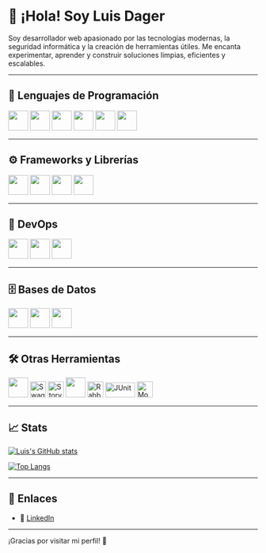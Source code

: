 # 👋 ¡Hola! Soy Luis Dager

Soy desarrollador web apasionado por las tecnologías modernas, la seguridad informática y la creación de herramientas útiles. Me encanta experimentar, aprender y construir soluciones limpias, eficientes y escalables.

---

## 🧠 Lenguajes de Programación

<p>
  <img src="https://cdn.jsdelivr.net/gh/devicons/devicon/icons/java/java-original.svg" width="40" height="40"/>
  <img src="https://cdn.jsdelivr.net/gh/devicons/devicon/icons/python/python-original.svg" width="40" height="40"/>
  <img src="https://cdn.jsdelivr.net/gh/devicons/devicon/icons/javascript/javascript-original.svg" width="40" height="40"/>
  <img src="https://cdn.jsdelivr.net/gh/devicons/devicon/icons/typescript/typescript-original.svg" width="40" height="40"/>
  <img src="https://cdn.jsdelivr.net/gh/devicons/devicon/icons/css3/css3-original.svg" width="40" height="40"/>
  <img src="https://cdn.jsdelivr.net/gh/devicons/devicon/icons/html5/html5-original.svg" width="40" height="40"/>
</p>

---

## ⚙️ Frameworks y Librerías

<p>
  <img src="https://cdn.jsdelivr.net/gh/devicons/devicon/icons/angularjs/angularjs-original.svg" width="40" height="40"/>
  <img src="https://cdn.jsdelivr.net/gh/devicons/devicon/icons/react/react-original.svg" width="40" height="40"/>
  <img src="https://cdn.jsdelivr.net/gh/devicons/devicon/icons/spring/spring-original.svg" width="40" height="40"/>
  <img src="https://cdn.jsdelivr.net/gh/devicons/devicon@latest/icons/nestjs/nestjs-original-wordmark.svg" width="40" height="40"/>
</p>

---

## 🧰 DevOps

<p>
  <img src="https://cdn.jsdelivr.net/gh/devicons/devicon/icons/docker/docker-original.svg" width="40" height="40"/>
  <img src="https://cdn.jsdelivr.net/gh/devicons/devicon/icons/kubernetes/kubernetes-plain.svg" width="40" height="40"/>
  <img src="https://cdn.jsdelivr.net/gh/devicons/devicon/icons/redhat/redhat-original.svg" width="40" height="40"/>
</p>

---

## 🗄️ Bases de Datos

<p>
  <img src="https://cdn.jsdelivr.net/gh/devicons/devicon/icons/oracle/oracle-original.svg" width="40" height="40"/>
  <img src="https://cdn.jsdelivr.net/gh/devicons/devicon/icons/mongodb/mongodb-original.svg" width="40" height="40"/>
  <img src="https://cdn.jsdelivr.net/gh/devicons/devicon/icons/postgresql/postgresql-original.svg" width="40" height="40"/>
</p>

---

## 🛠️ Otras Herramientas

<p>
  <img src="https://cdn.jsdelivr.net/gh/devicons/devicon/icons/git/git-original.svg" width="40" height="40"/>
  <img src="https://raw.githubusercontent.com/swagger-api/swagger-ui/master/docs/favicon-32x32.png" width="32" height="32" alt="Swagger"/>
  <img src="https://avatars.githubusercontent.com/u/60137190?s=200&v=4" width="32" height="32" alt="Storybook"/>
  <img src="https://cdn.jsdelivr.net/gh/devicons/devicon/icons/redis/redis-original.svg" width="40" height="40"/>
  <img src="https://raw.githubusercontent.com/rabbitmq/rabbitmq-website/main/site/favicon.ico" width="32" height="32" alt="RabbitMQ"/>
  <img src="https://upload.wikimedia.org/wikipedia/commons/e/e0/JUnit_5_Banner.png" width="60" height="30" alt="JUnit"/>
  <img src="https://avatars.githubusercontent.com/u/10518397?s=200&v=4" width="32" height="32" alt="Mockito"/>
</p>



---

## 📈 Stats

[![Luis's GitHub stats](https://github-readme-stats.vercel.app/api?username=dagerld-lab&show_icons=true&theme=radical)](https://github.com/anuraghazra/github-readme-stats)

[![Top Langs](https://github-readme-stats.vercel.app/api/top-langs/?username=dagerld-lab&layout=compact)](https://github.com/anuraghazra/github-readme-stats)

---

## 🔗 Enlaces
 <!-- cambia esto si tienes uno -->
- 🧠 [LinkedIn](https://www.linkedin.com/in/luisdagerj/) <!-- cambia esto -->
---

¡Gracias por visitar mi perfil! 🚀

